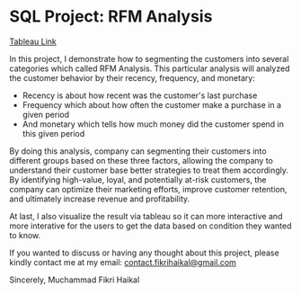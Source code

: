 # SQL Project: RFM Analysis

[Tableau Link]([https://public.tableau.com/app/profile/muchammad.fikri.haikal/viz/CustomersSegmentation2/Dashboard2?publish=yes](https://public.tableau.com/views/RFMDashboard_17096136348980/Dashboard1?:language=en-US&:sid=&:display_count=n&:origin=viz_share_link)https://public.tableau.com/views/RFMDashboard_17096136348980/Dashboard1?:language=en-US&:sid=&:display_count=n&:origin=viz_share_link)

In this project, I demonstrate how to segmenting the customers into several categories which called RFM Analysis.
This particular analysis will analyzed the customer behavior by their recency, frequency, and monetary:
  - Recency is about how recent was the customer's last purchase
  - Frequency which about how often the customer make a purchase in a given period
  - And monetary which tells how much money did the customer spend in this given period

By doing this analysis, company can segmenting their customers into different groups based on these three factors, allowing the company to understand their customer base better strategies to treat them accordingly. By identifying high-value, loyal, and potentially at-risk customers, the company can optimize their marketing efforts, improve customer retention, and ultimately increase revenue and profitability.

At last, I also visualize the result via tableau so it can more interactive and more interative for the users to get the data based
on condition they wanted to know.

If you wanted to discuss or having any thought about this project, please kindly contact me at my email: contact.fikrihaikal@gmail.com

Sincerely, Muchammad Fikri Haikal
